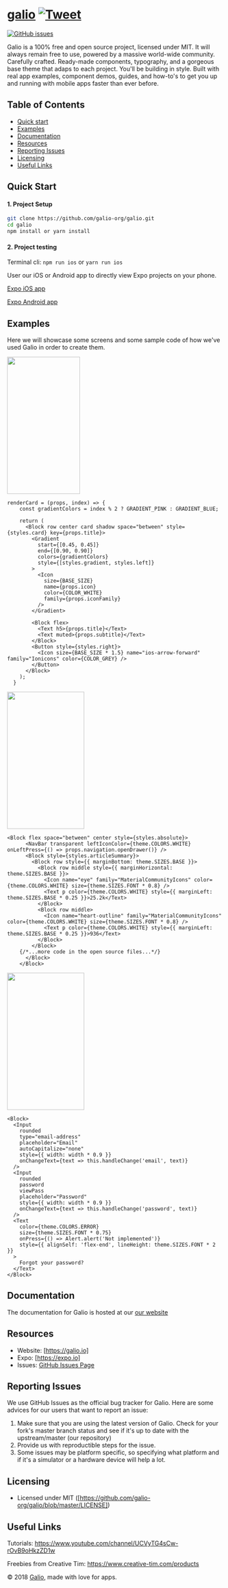 # [galio](https://www.galio.io) [![Tweet](https://img.shields.io/twitter/url/http/shields.io.svg?style=social&logo=twitter)](https://twitter.com/home?status=Galio,%20a%20free%20and%20beautiful%20UI%20framework%20https%3A//galio.io/%20%23reactnative%20%23react%20%23design%20%23developers%20%23freebie%20via%20%40CreativeTim)

[![GitHub issues](https://img.shields.io/github/issues/galio-org/galio.svg?style=popout)](https://github.com/galio-org/galio)

Galio is a 100% free and open source project, licensed under MIT. It will always remain free to use, powered by a massive world-wide community. 
Carefully crafted. Ready-made components, typography, and a gorgeous base theme that adaps to each project. You'll be building in style.
Built with real app examples, component demos, guides, and how-to's to get you up and running with mobile apps faster than ever before.

## Table of Contents
* [Quick start](#quick-start)
* [Examples](#examples)
* [Documentation](#documentation)
* [Resources](#resources)
* [Reporting Issues](#reporting-issues)
* [Licensing](#licensing)
* [Useful Links](#useful-links)

## Quick Start

#### 1. Project Setup
```bash
git clone https://github.com/galio-org/galio.git
cd galio
npm install or yarn install
```

#### 2. Project testing
Terminal cli:
`npm run ios` or `yarn run ios`

User our iOS or Android app to directly view Expo projects on your phone.

[Expo iOS app](https://itunes.apple.com/us/app/expo-client/id982107779?mt=8)

[Expo Android app](https://play.google.com/store/apps/details?id=host.exp.exponent&hl=en)

## Examples

Here we will showcase some screens and some sample code of how we've used Galio in order to create them.

<img src="http://oi63.tinypic.com/245g5jq.jpg" width="170" height="320">

```
renderCard = (props, index) => {
    const gradientColors = index % 2 ? GRADIENT_PINK : GRADIENT_BLUE;

    return (
      <Block row center card shadow space="between" style={styles.card} key={props.title}>
        <Gradient
          start={[0.45, 0.45]}
          end={[0.90, 0.90]}
          colors={gradientColors}
          style={[styles.gradient, styles.left]}
        >
          <Icon
            size={BASE_SIZE}
            name={props.icon}
            color={COLOR_WHITE}
            family={props.iconFamily}
          />
        </Gradient>

        <Block flex>
          <Text h5>{props.title}</Text>
          <Text muted>{props.subtitle}</Text>
        </Block>
        <Button style={styles.right}>
          <Icon size={BASE_SIZE * 1.5} name="ios-arrow-forward" family="Ionicons" color={COLOR_GREY} />
        </Button>
      </Block>
    );
  }
```

<img src="http://oi66.tinypic.com/34hbf2a.jpg" width="180" height="320">

```
<Block flex space="between" center style={styles.absolute}>
      <NavBar transparent leftIconColor={theme.COLORS.WHITE} onLeftPress={() => props.navigation.openDrawer()} />
      <Block style={styles.articleSummary}>
        <Block row style={{ marginBottom: theme.SIZES.BASE }}>
          <Block row middle style={{ marginHorizontal: theme.SIZES.BASE }}>
            <Icon name="eye" family="MaterialCommunityIcons" color={theme.COLORS.WHITE} size={theme.SIZES.FONT * 0.8} />
            <Text p color={theme.COLORS.WHITE} style={{ marginLeft: theme.SIZES.BASE * 0.25 }}>25.2k</Text>
          </Block>
          <Block row middle>
            <Icon name="heart-outline" family="MaterialCommunityIcons" color={theme.COLORS.WHITE} size={theme.SIZES.FONT * 0.8} />
            <Text p color={theme.COLORS.WHITE} style={{ marginLeft: theme.SIZES.BASE * 0.25 }}>936</Text>
          </Block>
        </Block>
    {/*...more code in the open source files...*/}
      </Block>
    </Block>
```
<img src="http://oi63.tinypic.com/5v4y09.jpg" width="180" height="320">

```
<Block>
  <Input
    rounded
    type="email-address"
    placeholder="Email"
    autoCapitalize="none"
    style={{ width: width * 0.9 }}
    onChangeText={text => this.handleChange('email', text)}
  />
  <Input
    rounded
    password
    viewPass
    placeholder="Password"
    style={{ width: width * 0.9 }}
    onChangeText={text => this.handleChange('password', text)}
  />
  <Text
    color={theme.COLORS.ERROR}
    size={theme.SIZES.FONT * 0.75}
    onPress={() => Alert.alert('Not implemented')}
    style={{ alignSelf: 'flex-end', lineHeight: theme.SIZES.FONT * 2 }}
  >
    Forgot your password?
  </Text>
</Block>
```

## Documentation

The documentation for Galio is hosted at our [our website](https://galio.io)

## Resources

* Website: [https://galio.io]
* Expo: [https://expo.io]
* Issues: [GitHub Issues Page](https://github.com/galio-org/galio/issues)


## Reporting Issues

We use GitHub Issues as the official bug tracker for Galio. Here are some advices for our users that want to report an issue:

1. Make sure that you are using the latest version of Galio. Check for your fork's master branch status and see if it's up to date with the upstream/master (our repository)
2. Provide us with reproductible steps for the issue.
3. Some issues may be platform specific, so specifying what platform and if it's a simulator or a hardware device will help a lot.

## Licensing

* Licensed under MIT ([https://github.com/galio-org/galio/blob/master/LICENSE])

## Useful Links

Tutorials: <https://www.youtube.com/channel/UCVyTG4sCw-rOvB9oHkzZD1w>

Freebies from Creative Tim: <https://www.creative-tim.com/products>

© 2018 [Galio](https://galio.io), made with love for apps.
